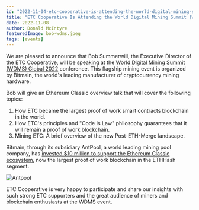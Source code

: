 ```yaml
---
id: "2022-11-04-etc-cooperative-is-attending-the-world-digital-mining-summit-wdms"
title: "ETC Cooperative Is Attending the World Digital Mining Summit (WDMS)"
date: 2022-11-08
author: Donald McIntyre
featuredImage: bob-wdms.jpeg
tags: [events]
---
```


We are pleased to announce that Bob Summerwill, the Executive Director of the ETC Cooperative, will be speaking at the [World Digital Mining Summit (WDMS) Global 2022](https://www.bitmain.com/wdms/wdmsGlobal) conference. This flagship mining event is organized by Bitmain, the world's leading manufacturer of cryptocurrency mining hardware.

Bob will give an Ethereum Classic overview talk that will cover the following topics:

1. How ETC became the largest proof of work smart contracts blockchain in the world.
2. How ETC's principles and "Code Is Law" philosophy guarantees that it will remain a proof of work blockchain.
3. Mining ETC: A brief overview of the new Post-ETH-Merge landscape.

Bitmain, through its subsidiary AntPool, a world leading mining pool company, has [invested $10 million to support the Ethereum Classic ecosystem](https://www.coindesk.com/business/2022/07/26/antpool-supports-ethereum-classic-ecosystem-with-10m-investment/), now the largest proof of work blockchain in the ETHHash segment.

![Antpool](/bob_antpool.jpg)

ETC Cooperative is very happy to participate and share our insights with such strong ETC supporters and the great audience of miners and blockchain enthusiasts at the WDMS event.
